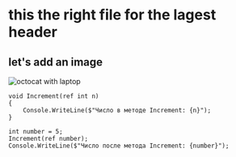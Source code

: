 # this the right file for the lagest header
## let's add an image 
![octocat with laptop](https://encrypted-tbn0.gstatic.com/images?q=tbn:ANd9GcQXgw1NHXpXH4LMwhYNlatOEwKZNOOaEqfUmQ&s)
```
void Increment(ref int n)
{
    Console.WriteLine($"Число в методе Increment: {n}");
}

int number = 5;
Increment(ref number);
Console.WriteLine($"Число после метода Increment: {number}");
```
